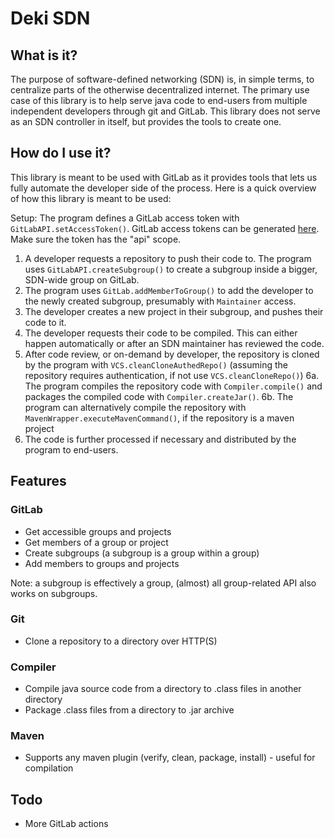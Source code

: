# Deki SDN

## What is it?
The purpose of software-defined networking (SDN) is, in simple terms, to centralize parts of the otherwise decentralized internet. 
The primary use case of this library is to help serve java code to end-users from multiple independent developers through git and GitLab. 
This library does not serve as an SDN controller in itself, but provides the tools to create one. 

## How do I use it?
This library is meant to be used with GitLab as it provides tools that lets us fully automate the developer side of the process. 
Here is a quick overview of how this library is meant to be used:

Setup:
The program defines a GitLab access token with `GitLabAPI.setAccessToken()`. GitLab access tokens can be generated [here](https://gitlab.com/-/profile/personal_access_tokens). Make sure the token has the "api" scope.

1. A developer requests a repository to push their code to. The program uses `GitLabAPI.createSubgroup()` to create a subgroup inside a bigger, SDN-wide group on GitLab.
2. The program uses `GitLab.addMemberToGroup()` to add the developer to the newly created subgroup, presumably with `Maintainer` access. 
3. The developer creates a new project in their subgroup, and pushes their code to it.
4. The developer requests their code to be compiled. This can either happen automatically or after an SDN maintainer has reviewed the code.
5. After code review, or on-demand by developer, the repository is cloned by the program with `VCS.cleanCloneAuthedRepo()` (assuming the repository requires authentication, if not use `VCS.cleanCloneRepo()`)
6a. The program compiles the repository code with `Compiler.compile()` and packages the compiled code with `Compiler.createJar()`.
6b. The program can alternatively compile the repository with `MavenWrapper.executeMavenCommand()`, if the repository is a maven project
7. The code is further processed if necessary and distributed by the program to end-users.

## Features
### GitLab
* Get accessible groups and projects
* Get members of a group or project
* Create subgroups (a subgroup is a group within a group)
* Add members to groups and projects


Note: a subgroup is effectively a group, (almost) all group-related API also works on subgroups.

### Git
* Clone a repository to a directory over HTTP(S)

### Compiler
* Compile java source code from a directory to .class files in another directory
* Package .class files from a directory to .jar archive

### Maven
* Supports any maven plugin (verify, clean, package, install) - useful for compilation

## Todo
* More GitLab actions
